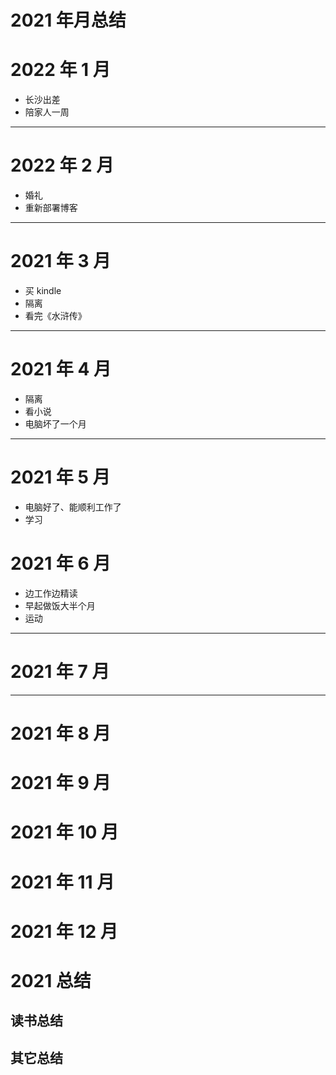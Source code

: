 # 2021 年月总结

# 2022 年 1 月

- 长沙出差
- 陪家人一周

---

# 2022 年 2 月

- 婚礼
- 重新部署博客

---

# 2021 年 3 月

- 买 kindle
- 隔离
- 看完《水浒传》

---

# 2021 年 4 月

- 隔离
- 看小说
- 电脑坏了一个月

---

# 2021 年 5 月

- 电脑好了、能顺利工作了
- 学习

# 2021 年 6 月

- 边工作边精读
- 早起做饭大半个月
- 运动

---

# 2021 年 7 月

---

# 2021 年 8 月

# 2021 年 9 月

# 2021 年 10 月

# 2021 年 11 月

# 2021 年 12 月

# 2021 总结

## 读书总结

## 其它总结
